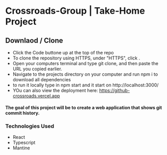 # Crossroads-Group | Take-Home Project

## Downlaod / Clone

- Click the Code buttone up at the top of the repo
- To clone the repository using HTTPS, under "HTTPS", click .
- Open your computers terminal and type git clone, and then paste the URL you copied earlier.
- Navigate to the projects directory on your computer and run npm i to download all dependencies
- to run it locally type in npm start and it start on http://localhost:3000/
- YOu can also view the deployment here: https://github-crossroads.vercel.app

#### The goal of this project will be to create a web application that shows git commit history.

### Technologies Used

- React
- Typescript
- Mantine
